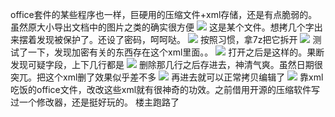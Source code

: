 office套件的某些程序也一样，巨硬用的压缩文件+xml存储，还是有点脆弱的。虽然原大小导出文档中的图片之类的确实很方便
![](https://wvbarchive.s3-ap-northeast-1.amazonaws.com/4951407062/dde29afbaf51f3de1836ba2f9deef01f382979ee.jpg)
这是某个文件。想拷几个字出来摆着发现被保护了。还设了密码，呵呵哒。
![](https://wvbarchive.s3-ap-northeast-1.amazonaws.com/4951407062/bdeb2635970a304ef542a2b1d8c8a786c8175c0a.jpg)
按照习惯，拿7z把它拆开
![](https://wvbarchive.s3-ap-northeast-1.amazonaws.com/4951407062/c6ec517bdab44aed0799bcafba1c8701a38bfb9f.jpg)
测试了一下，发现加密有关的东西存在这个xml里面。。
![](https://wvbarchive.s3-ap-northeast-1.amazonaws.com/4951407062/eb90644e78f0f736be364e4a0355b319e9c413a1.jpg)
打开之后是这样的。果断发现可疑字段，上下几行都是
![](https://wvbarchive.s3-ap-northeast-1.amazonaws.com/4951407062/91e714f182025aafad3b7380f2edab64024f1a60.jpg)
删除那几行之后存进去，神清气爽。虽然日期很突兀。把这个xml删了效果似乎差不多
![](https://wvbarchive.s3-ap-northeast-1.amazonaws.com/4951407062/f3efd750f819861813aae2cf43ed2e7389d4e685.jpg)
再进去就可以正常拷贝编辑了
![](https://wvbarchive.s3-ap-northeast-1.amazonaws.com/4951407062/2b9791256b600c33e6ecd283134c510fdbf9a1dd.jpg)
靠xml吃饭的office文件，改改这些xml就有很神奇的功效。之前借用开源的压缩软件写过一个修改器，还是挺好玩的。
楼主跑路了
